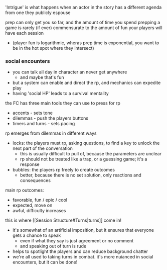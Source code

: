 'Intrigue' is what happens when an actor in the story has a different agenda from one they publicly espouse

prep can only get you so far, and the amount of time you spend prepping a game is rarely (if ever) commensurate to the amount of fun your players will have each session
- (player fun is logarithmic, wheras prep time is exponential, you want to be in the hot spot where they intersect)

### social encounters

- you can talk all day in character an never get anywhere
	- and maybe that's fun
- but a system can enable and direct the rp, and mechanics can expedite play
- having 'social HP' leads to a survival mentality

the FC has three main tools they can use to press for rp
- accents - sets tone
- dilemmas - push the players buttons
- timers and turns - sets pacing

rp emerges from dilemmas in different ways
- locks: the players must rp, asking questions, to find a key to unlock the next part of the conversation
	- this is usually difficult to pull of, because the parameters are unclear
	- rp should not be treated like a trap, or a guessing game; it's a response
- bubbles: the players rp freely to create outcomes
	- better, because there is no set solution, only reactions and consequences

main rp outcomes:
- favorable, fun / epic / cool
- expected, move on
- awful, difficulty increases

this is where [[Session Structure#Turns|turns]] come in!

- it's somewhat of an artificial imposition, but it ensures that everyone gets a chance to speak
	- even if what they say is just agreement or no comment 
	- and speaking out of turn is rude
- helps to spotlight the players and can reduce background chatter
- we're all used to taking turns in combat. it's more nuianced in social encounters, but it can be done!